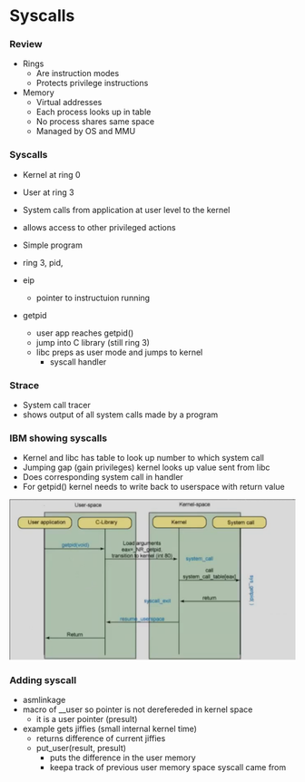 
# Syscalls

### Review
- Rings 
    - Are instruction modes
    - Protects privilege instructions
- Memory
    - Virtual addresses
    - Each process looks up in table
    - No process shares same space
    - Managed by OS and MMU

### Syscalls
- Kernel at ring 0
- User at ring 3 
- System calls from application at user level to the kernel 
- allows access to other privileged actions


- Simple program
- ring 3, pid,
- eip 
    - pointer to instructuion running


- getpid
    - user app reaches getpid()
    - jump into C library (still ring 3)
    - libc preps as user mode and jumps to kernel
        - syscall handler

### Strace
- System call tracer
- shows output of all system calls made by a program

### IBM showing syscalls

- Kernel and libc has table to look up number to which system call 
- Jumping gap (gain privileges) kernel looks up value sent from libc
- Does corresponding system call in handler
- For getpid() kernel needs to write back to userspace with return value

![ibm](./ibm_syscall.png)

### Adding syscall
- asmlinkage 
- macro of \_\_user so pointer is not derefereded in kernel space
    - it is a user pointer (presult)
- example gets jiffies (small internal kernel time)
    - returns difference of current jiffies 
    - put_user(result, presult)
        - puts the difference in the user memory
        - keepa track of previous user memory space syscall came from



